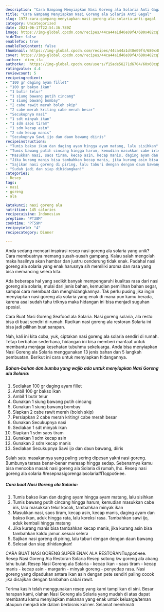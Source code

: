 ```yaml
---
description: "Cara Gampang Menyiapkan Nasi Goreng ala Solaria Anti Gagal"
title: "Cara Gampang Menyiapkan Nasi Goreng ala Solaria Anti Gagal"
slug: 1973-cara-gampang-menyiapkan-nasi-goreng-ala-solaria-anti-gagal
category: Uncategorized
date: 2021-06-17T22:54:36.789Z
image: https://img-global.cpcdn.com/recipes/44ca44a1d40e09f4/680x482cq70/nasi-goreng-ala-solaria-foto-resep-utama.jpg
hideToc: false
enableToc: true
enableTocContent: false
thumbnail: https://img-global.cpcdn.com/recipes/44ca44a1d40e09f4/680x482cq70/nasi-goreng-ala-solaria-foto-resep-utama.jpg
cover: https://img-global.cpcdn.com/recipes/44ca44a1d40e09f4/680x482cq70/nasi-goreng-ala-solaria-foto-resep-utama.jpg
author:  dien_ifa
authorAv:  https://img-global.cpcdn.com/users/f15ade58271d6704/60x60cq50/avatar.jpg
ratingvalue: 4.4
reviewcount: 5
recipeingredient:
- "100 gr daging ayam fillet"
- "100 gr bakso ikan"
- "1 butir telur"
- "1 siung bawang putih cincang"
- "1 siung bawang bombay"
- "2 cabe rawit merah boleh skip"
- "2 cabe merah kriting cabe merah besar"
- "Secukupnya nasi"
- "1 sdt minyak ikan"
- "1 sdm saos tiram"
- "1 sdm kecap asin"
- "2 sdm kecap manis"
- "Secukupnya Sawi ijo dan daun bawang diiris"
recipeinstructions:
- "Tumis bakso ikan dan daging ayam hingga ayam matang, lalu sisihkan"
- "Tumis bawang putih cincang hingga harum, kemudian masukkan cabe iris, lalu masukkan telur kocok, tambahkan minyak ikan"
- "Masukkan nasi, saos tiram, kecap asin, kecap manis, daging ayam dan bakso ikan, aduk hingga rata, lalu koreksi rasa. Tambahkan sawi ijo, aduk kembali hingga matang"
- "Jika kurang manis bisa tambahkan kecap manis, jika kurang asin bisa tambahkan kaldu jamur..sesuai selera"
- "Sajikan nasi goreng di piring, lalu taburi dengan dengan daun bawang"
- "Sudah jadi dan siap dihidangkan!"
categories:
- Resep
tags:
- nasi
- goreng
- ala

katakunci: nasi goreng ala 
nutrition: 145 calories
recipecuisine: Indonesian
preptime: "PT38M"
cooktime: "PT59M"
recipeyield: "4"
recipecategory: Dinner

---
```



Anda sedang mencari inspirasi resep nasi goreng ala solaria yang unik? Cara membuatnya memang susah-susah gampang. Kalau salah mengolah maka hasilnya akan hambar dan justru cenderung tidak enak. Padahal nasi goreng ala solaria yang enak harusnya sih memiliki aroma dan rasa yang bisa memancing selera kita.


Ada beberapa hal yang sedikit banyak mempengaruhi kualitas rasa dari nasi goreng ala solaria, mulai dari jenis bahan, kemudian pemilihan bahan segar, sampai cara membuat dan menghidangkannya. Tak perlu pusing jika ingin menyiapkan nasi goreng ala solaria yang enak di mana pun kamu berada, karena asal sudah tahu triknya maka hidangan ini bisa menjadi suguhan spesial.

Cara Buat Nasi Goreng Seafood ala Solaria. Nasi goreng solaria, ala resto bisa di buat sendiri di rumah. Racikan nasi goreng ala restoran Solaria ini bisa jadi pilihan buat sarapan.


Nah, kali ini kita coba, yuk, ciptakan nasi goreng ala solaria sendiri di rumah. Tetap berbahan sederhana, hidangan ini bisa memberi manfaat untuk membantu menjaga kesehatan tubuhmu sekeluarga. Anda bisa menyiapkan Nasi Goreng ala Solaria menggunakan 13 jenis bahan dan 5 langkah pembuatan. Berikut ini cara untuk menyiapkan hidangannya.

<!--inarticleads1-->

##### Bahan-bahan dan bumbu yang wajib ada untuk menyiapkan Nasi Goreng ala Solaria:

1. Sediakan 100 gr daging ayam fillet
1. Ambil 100 gr bakso ikan
1. Ambil 1 butir telur
1. Gunakan 1 siung bawang putih cincang
1. Gunakan 1 siung bawang bombay
1. Siapkan 2 cabe rawit merah (boleh skip)
1. Persiapkan 2 cabe merah kriting/ cabe merah besar
1. Gunakan Secukupnya nasi
1. Sediakan 1 sdt minyak ikan
1. Siapkan 1 sdm saos tiram
1. Gunakan 1 sdm kecap asin
1. Gunakan 2 sdm kecap manis
1. Sediakan Secukupnya Sawi ijo dan daun bawang, diiris


Salah satu masakannya yang paling sering dipesan yakni nasi goreng. Bumbunya terasa benar-benar meresap hingga sedap. Sebenarnya kamu bisa mencoba masak nasi goreng ala Solaria di rumah, lho. Resep nasi goreng ala solaria #resepnasigorengalasolaria#Подробнее. 

<!--inarticleads2-->

##### Cara buat Nasi Goreng ala Solaria:

1. Tumis bakso ikan dan daging ayam hingga ayam matang, lalu sisihkan
1. Tumis bawang putih cincang hingga harum, kemudian masukkan cabe iris, lalu masukkan telur kocok, tambahkan minyak ikan
1. Masukkan nasi, saos tiram, kecap asin, kecap manis, daging ayam dan bakso ikan, aduk hingga rata, lalu koreksi rasa. Tambahkan sawi ijo, aduk kembali hingga matang
1. Jika kurang manis bisa tambahkan kecap manis, jika kurang asin bisa tambahkan kaldu jamur..sesuai selera
1. Sajikan nasi goreng di piring, lalu taburi dengan dengan daun bawang
1. Selesai dan siap dihidangkan!

CARA BUAT NASI GORENG SUPER ENAK ALA RESTORANПодробнее. Resep Nasi Goreng Ala Restoran Solaria Resep sotong kw goreng ala abang tahu bulat. Resep Nasi Goreng ala Solaria - kecap ikan - saus tiram - kecap manis - kecap asin - margarin - minyak goreng - penyedap rasa. Nasi goreng yang dipadukan antara ikan asin dengan pete sendiri paling cocok jika disajikan dengan tambahan cabai rawit. 

Terima kasih telah menggunakan resep yang kami tampilkan di sini. Besar harapan kami, olahan Nasi Goreng ala Solaria yang mudah di atas dapat membantu kamu menyiapkan makanan yang enak untuk keluarga/teman ataupun menjadi ide dalam berbisnis kuliner. Selamat menikmati
